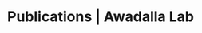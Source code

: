 ---
title: Publications | Awadalla Lab
permalink: /publications/
published: false
isPublic_b: true

publicationType_txt: journal
title_txt: "Harnessing genomics to identify environmental determinants of heritable disease."
pmid_tl: 22935230
publishDate_tdt: "2013-01-01T07:23:33.000Z"
journalTitle_txt: "Mutation research"
volume_tl: 752
issue_tl: 1
doi_txt: "10.1016/j.mrrev.2012.08.002"
authors_list: 
  - author_txt: "Yauk CL"
  - author_txt: "Lucas Argueso J"
  - author_txt: "Auerbach SS"
  - author_txt: "Awadalla P"
  - author_txt: "Davis SR"
  - author_txt: "Demarini DM"
  - author_txt: "Douglas GR"
  - author_txt: "Dubrova YE"
  - author_txt: "Elespuru RK"
  - author_txt: "Glover TW"
  - author_txt: "Hales BF"
  - author_txt: "Hurles ME"
  - author_txt: "Klein CB"
  - author_txt: "Lupski JR"
  - author_txt: "Manchester DK"
  - author_txt: "Marchetti F"
  - author_txt: "Montpetit A"
  - author_txt: "Mulvihill JJ"
  - author_txt: "Robaire B"
  - author_txt: "Robbins WA"
  - author_txt: "Rouleau GA"
  - author_txt: "Shaughnessy DT"
  - author_txt: "Somers CM"
  - author_txt: "Taylor JG 6th"
  - author_txt: "Trasler J"
  - author_txt: "Waters MD"
  - author_txt: "Wilson TE"
  - author_txt: "Witt KL"
  - author_txt: "Bishop JB"
---